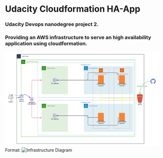 # Udacity Cloudformation HA-App
### Udacity Devops nanodegree project 2.
### Providing an AWS infrastructure to serve an high availability application using cloudformation.

![Diagram](Diagram.png)
Format: ![Infrastructure Diagram](url)
